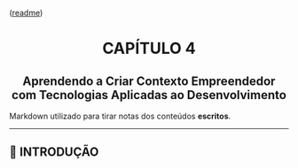 <div name="readme-top">
    <p align="left">(<a href="../../README.md">readme</a>)</p>
    <h1 align=center>CAPÍTULO 4</h1>
    <h2 align=center>Aprendendo a Criar Contexto Empreendedor com Tecnologias Aplicadas ao Desenvolvimento</h2>
</div>

Markdown utilizado para tirar notas dos conteúdos **escritos**.

---

## 📌 INTRODUÇÃO